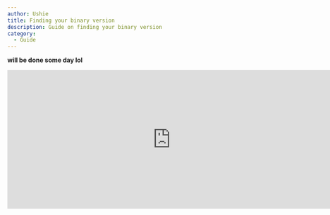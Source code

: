```yaml
---
author: Ushie
title: Finding your binary version
description: Guide on finding your binary version
category:
  - Guide
---
```


**will be done some day lol**

<iframe width="740" height="315" src="https://www.youtube.com/embed/0o9mjhf0Rd0" title="YouTube video player" frameborder="0" allow="accelerometer; autoplay; clipboard-write; encrypted-media; gyroscope; picture-in-picture" allowfullscreen></iframe>